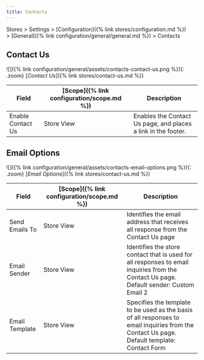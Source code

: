 ```yaml
---
title: Contacts
---
```


Stores > Settings > [Configuration]({% link stores/configuration.md %}) > [General]({% link configuration/general/general.md %}) > Contacts

## Contact Us

![]({% link configuration/general/assets/contacts-contact-us.png %}){: .zoom}
[_Contact Us_]({% link stores/contact-us.md %})

|Field|[Scope]({% link configuration/scope.md %})|Description|
|--- |--- |--- |
|Enable Contact Us|Store View|Enables the Contact Us page, and places a link in the footer.|

## Email Options

![]({% link configuration/general/assets/contacts-email-options.png %}){: .zoom}
[_Email Options_]({% link stores/contact-us.md %})

|Field|[Scope]({% link configuration/scope.md %})|Description|
|--- |--- |--- |
|Send Emails To|Store View|Identifies the email address that receives all response from the Contact Us page|
|Email Sender|Store View|Identifies the store contact that is used for all responses to email inquiries from the Contact Us page. Default sender: Custom Email 2|
|Email Template|Store View|Specifies the template to be used as the basis of all responses to email inquiries from the Contact Us page. Default template: Contact Form|
